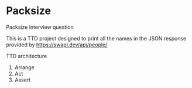 # Packsize
Packsize interview question

This is a TTD project designed to print all the names in the JSON response provided by https://swapi.dev/api/people/ 

TTD architecture
1. Arrange
1. Act
1. Assert
